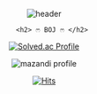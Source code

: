 <div align = center>
    
  ![header](https://capsule-render.vercel.app/api?type=waving&color=auto&height=300&section=header&text=DAHEEDA&fontSize=90)

        <h2> ෆ BOJ ෆ </h2>
    
[![Solved.ac Profile](http://mazassumnida.wtf/api/generate_badge?boj=chlek555)](https://solved.ac/chlek555)
  
![mazandi profile](http://mazandi.herokuapp.com/api?handle=chlek555&theme=warm)
  
  [![Hits](https://hits.seeyoufarm.com/api/count/incr/badge.svg?url=https%3A%2F%2Fgithub.com%2Fdaheeda&count_bg=%23A1AFFF&title_bg=%23FF6D6D&icon=twitch.svg&icon_color=%23FFFFFF&title=hits&edge_flat=false)](https://hits.seeyoufarm.com)
